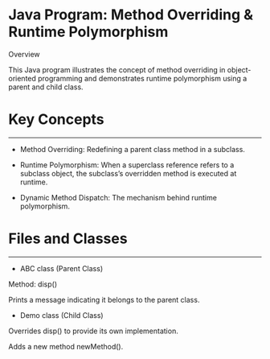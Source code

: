 # Java Program: Method Overriding & Runtime Polymorphism

Overview

This Java program illustrates the concept of method overriding in object-oriented programming and demonstrates runtime polymorphism using a parent and child class.



# Key Concepts
--------------
* Method Overriding: Redefining a parent class method in a subclass.

* Runtime Polymorphism: When a superclass reference refers to a subclass object, the subclass’s overridden method is executed at runtime.

* Dynamic Method Dispatch: The mechanism behind runtime polymorphism.



# Files and Classes
-------------------
* ABC class (Parent Class)

Method: disp()

Prints a message indicating it belongs to the parent class.

* Demo class (Child Class)

Overrides disp() to provide its own implementation.

Adds a new method newMethod().
